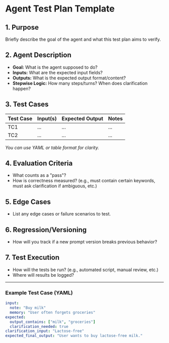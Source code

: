 # Agent Test Plan Template

## 1. Purpose
Briefly describe the goal of the agent and what this test plan aims to verify.

## 2. Agent Description
- **Goal:** What is the agent supposed to do?
- **Inputs:** What are the expected input fields?
- **Outputs:** What is the expected output format/content?
- **Stepwise Logic:** How many steps/turns? When does clarification happen?

## 3. Test Cases

| Test Case | Input(s) | Expected Output | Notes |
|-----------|----------|----------------|-------|
| TC1       | ...      | ...            | ...   |
| TC2       | ...      | ...            | ...   |

*You can use YAML or table format for clarity.*

## 4. Evaluation Criteria
- What counts as a "pass"?
- How is correctness measured? (e.g., must contain certain keywords, must ask clarification if ambiguous, etc.)

## 5. Edge Cases
- List any edge cases or failure scenarios to test.

## 6. Regression/Versioning
- How will you track if a new prompt version breaks previous behavior?

## 7. Test Execution
- How will the tests be run? (e.g., automated script, manual review, etc.)
- Where will results be logged?

---

### Example Test Case (YAML)

```yaml
input:
  note: "Buy milk"
  memory: "User often forgets groceries"
expected:
  output_contains: ["milk", "groceries"]
  clarification_needed: true
clarification_input: "Lactose-free"
expected_final_output: "User wants to buy lactose-free milk."
``` 